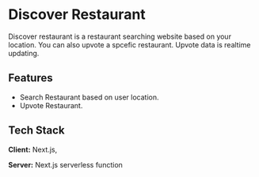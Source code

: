 # Discover Restaurant

Discover restaurant is a restaurant searching website based on your location. You can also upvote a spcefic restaurant. Upvote data is realtime updating.

## Features

- Search Restaurant based on user location.
- Upvote Restaurant.

## Tech Stack

**Client:** Next.js,

**Server:** Next.js serverless function
